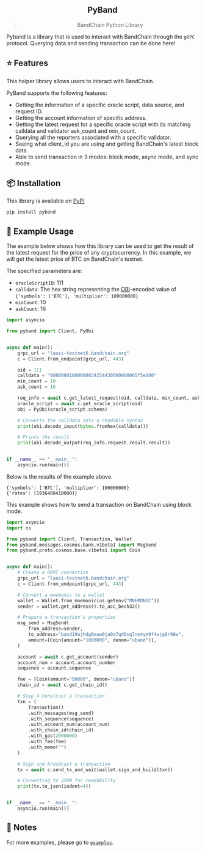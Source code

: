 <div align="center">
    <h2>PyBand</h2>
    <blockquote>BandChain Python Library</blockquote>
</div>

Pyband is a library that is used to interact with BandChain through the `gRPC` protocol. Querying data and sending
transaction can be done here!

## ⭐️ Features

This helper library allows users to interact with BandChain.

PyBand supports the following features:

- Getting the information of a specific oracle script, data source, and request ID.
- Getting the account information of specific address.
- Getting the latest request for a specific oracle script with its matching calldata and validator ask_count and
  min_count.
- Querying all the reporters associated with a specific validator.
- Seeing what client_id you are using and getting BandChain's latest block data.
- Able to send transaction in 3 modes: block mode, async mode, and sync mode.

## 📦 Installation

This library is available on [PyPI](https://pypi.org/project/pyband/)

```bash
pip install pyband
```

## 💎 Example Usage

The example below shows how this library can be used to get the result of the latest request for the price of any
cryptocurrency. In this example, we will get the latest price of BTC on BandChain's testnet.

The specified parameters are:

- `oracleScriptID`: 111
- `calldata`: The hex string representing the [OBI](<https://github.com/bandprotocol/bandchain/wiki/Oracle-Binary-Encoding-(OBI)>)-encoded value of `{'symbols': ['BTC'], 'multiplier': 100000000}`
- `minCount`: 10
- `askCount`: 16

```python
import asyncio

from pyband import Client, PyObi


async def main():
    grpc_url = "laozi-testnet6.bandchain.org"
    c = Client.from_endpoint(grpc_url, 443)

    oid = 111
    calldata = "00000001000000034254430000000005f5e100"
    min_count = 10
    ask_count = 16

    req_info = await c.get_latest_request(oid, calldata, min_count, ask_count)
    oracle_script = await c.get_oracle_script(oid)
    obi = PyObi(oracle_script.schema)

    # Converts the calldata into a readable syntax
    print(obi.decode_input(bytes.fromhex(calldata)))

    # Prints the result
    print(obi.decode_output(req_info.request.result.result))


if __name__ == "__main__":
    asyncio.run(main())
```

Below is the results of the example above.

```
{'symbols': ['BTC'], 'multiplier': 100000000}
{'rates': [1936488410000]}
```

This example shows how to send a transaction on BandChain using block mode.

```python
import asyncio
import os

from pyband import Client, Transaction, Wallet
from pyband.messages.cosmos.bank.v1beta1 import MsgSend
from pyband.proto.cosmos.base.v1beta1 import Coin


async def main():
    # Create a GRPC connection
    grpc_url = "laozi-testnet6.bandchain.org"
    c = Client.from_endpoint(grpc_url, 443)

    # Convert a mnemonic to a wallet
    wallet = Wallet.from_mnemonic(os.getenv("MNEMONIC"))
    sender = wallet.get_address().to_acc_bech32()

    # Prepare a transaction's properties
    msg_send = MsgSend(
        from_address=sender,
        to_address="band19ajhdg6maw0ja0a7qd9sq7nm4ym9f4wjg8r96w",
        amount=[Coin(amount="1000000", denom="uband")],
    )

    account = await c.get_account(sender)
    account_num = account.account_number
    sequence = account.sequence

    fee = [Coin(amount="50000", denom="uband")]
    chain_id = await c.get_chain_id()

    # Step 4 Construct a transaction
    txn = (
        Transaction()
        .with_messages(msg_send)
        .with_sequence(sequence)
        .with_account_num(account_num)
        .with_chain_id(chain_id)
        .with_gas(2000000)
        .with_fee(fee)
        .with_memo("")
    )

    # Sign and broadcast a transaction
    tx = await c.send_tx_and_wait(wallet.sign_and_build(txn))

    # Converting to JSON for readability
    print(tx.to_json(indent=4))


if __name__ == "__main__":
    asyncio.run(main())
```

## 🧀 Notes

For more examples, please go to [`examples`](/examples/request_data_example.py).
